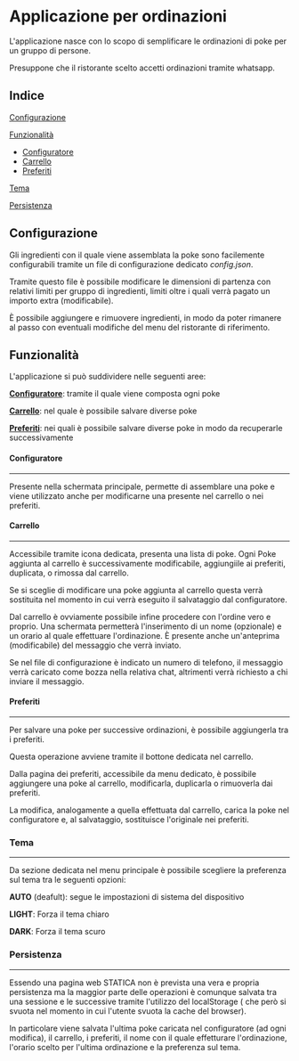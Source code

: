# Applicazione per ordinazioni

L'applicazione nasce con lo scopo di semplificare le ordinazioni di poke per un gruppo di persone.

Presuppone che il ristorante scelto accetti ordinazioni tramite whatsapp.

## Indice

[Configurazione](#configurazione)

[Funzionalità](#funzionalità)
- [Configuratore](#configuratore)
- [Carrello](#carrello)
- [Preferiti](#preferiti)

[Tema](#tema)

[Persistenza](#persistenza)



## Configurazione

Gli ingredienti con il quale viene assemblata la poke sono facilemente configurabili tramite un file di configurazione dedicato _config.json_.

Tramite questo file è possibile modificare le dimensioni di partenza con relativi limiti per gruppo di ingredienti, limiti oltre i quali verrà pagato un importo extra (modificabile).

È possibile aggiungere e rimuovere ingredienti, in modo da poter rimanere al passo con eventuali modifiche del menu del ristorante di riferimento.


## Funzionalità

L'applicazione si può suddividere nelle seguenti aree:

[**Configuratore**](#configuratore): tramite il quale viene composta ogni poke

[**Carrello**](#carrello): nel quale è possibile salvare diverse poke

[**Preferiti**](#preferiti): nei quali è possibile salvare diverse poke in modo da recuperarle successivamente


#### Configuratore
---
Presente nella schermata principale, permette di assemblare una poke e viene utilizzato anche per modificarne una presente nel carrello o nei preferiti.

#### Carrello
---
Accessibile tramite icona dedicata, presenta una lista di poke.
Ogni Poke aggiunta al carrello è successivamente modificabile, aggiungiile ai preferiti, duplicata, o rimossa dal carrello.

Se si sceglie di modificare una poke aggiunta al carrello questa verrà sostituita nel momento in cui verrà eseguito il salvataggio dal configuratore.

Dal carrello è ovviamente possibile infine procedere con l'ordine vero e proprio. Una schermata permetterà l'inserimento di un nome (opzionale) e un orario al quale effettuare l'ordinazione.
È presente anche un'anteprima (modificabile) del messaggio che verrà inviato.

Se nel file di configurazione è indicato un numero di telefono, il messaggio verrà caricato come bozza nella relativa chat, altrimenti verrà richiesto a chi inviare il messaggio.

#### Preferiti
---
Per salvare una poke per successive ordinazioni, è possibile aggiungerla tra i preferiti.

Questa operazione avviene tramite il bottone dedicata nel carrello.

Dalla pagina dei preferiti, accessibile da menu dedicato, è possibile aggiungere una poke al carrello, modificarla, duplicarla o rimuoverla dai preferiti.

La modifica, analogamente a quella effettuata dal carrello, carica la poke nel configuratore e, al salvataggio, sostituisce l'originale nei preferiti.


### Tema
---
Da sezione dedicata nel menu principale è possibile scegliere la preferenza sul tema tra le seguenti opzioni:

**AUTO** (deafult): segue le impostazioni di sistema del dispositivo

**LIGHT**: Forza il tema chiaro

**DARK**: Forza il tema scuro

### Persistenza
---

Essendo una pagina web STATICA non è prevista una vera  e propria persistenza ma la maggior parte delle operazioni è comunque salvata tra una sessione e le successive tramite l'utilizzo del localStorage ( che però si svuota nel momento in cui l'utente svuota la cache del browser).

In particolare viene salvata l'ultima poke caricata nel configuratore (ad ogni modifica), il carrello, i preferiti, il nome con il quale effetturare l'ordinazione, l'orario scelto per l'ultima ordinazione e la preferenza sul tema.


